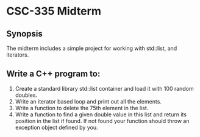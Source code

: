 # CSC-335 Midterm

## Synopsis
The midterm includes a simple project for working with std::list, and iterators.

## Write a C++ program to:
1. Create a standard library std::list container and load it with 100 random doubles.
1. Write an iterator based loop and print out all the elements.
1. Write a function to delete the 75th element in the list.
1. Write a function to find a given double value in this list and return its position in the list if found. If not found your function should throw an exception object defined by you.